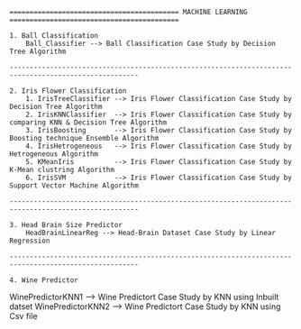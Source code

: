     ========================================== MACHINE LEARNING ==========================================
    
    1. Ball Classification
        Ball_Classifier --> Ball Classification Case Study by Decision Tree Algorithm
    
    ------------------------------------------------------------------------------------------------------
    
    2. Iris Flower Classification
        1. IrisTreeClassifier --> Iris Flower Classification Case Study by Decision Tree Algorithm
        2. IrisKNNClassifier  --> Iris Flower Classification Case Study by comparing KNN & Decision Tree Algorithm
        3. IrisBoosting       --> Iris Flower Classification Case Study by Boosting technique Ensemble Algorithm
        4. IrisHetrogeneous   --> Iris Flower Classification Case Study by Hetrogeneous Algorithm
        5. KMeanIris          --> Iris Flower Classification Case Study by K-Mean clustring Algorithm
        6. IrisSVM            --> Iris Flower Classification Case Study by Support Vector Machine Algorithm
    
    ------------------------------------------------------------------------------------------------------

    3. Head Brain Size Predictor
        HeadBrainLinearReg --> Head-Brain Dataset Case Study by Linear Regression
    
    ------------------------------------------------------------------------------------------------------

    4. Wine Predictor

WinePredictorKNN1 --> Wine Predictort Case Study by KNN using Inbuilt datset
WinePredictorKNN2 --> Wine Predictort Case Study by KNN using Csv file
